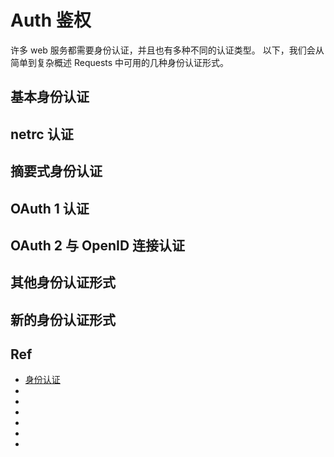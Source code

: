 # Auth 鉴权 

许多 web 服务都需要身份认证，并且也有多种不同的认证类型。 以下，我们会从简单到复杂概述 Requests 中可用的几种身份认证形式。

## 基本身份认证


## netrc 认证


## 摘要式身份认证


## OAuth 1 认证


## OAuth 2 与 OpenID 连接认证


## 其他身份认证形式


## 新的身份认证形式



## Ref
* [身份认证](https://docs.python-requests.org/zh_CN/latest/user/authentication.html?highlight=auth)
* []()
* []()
* []()
* []()
* []()
* []()

